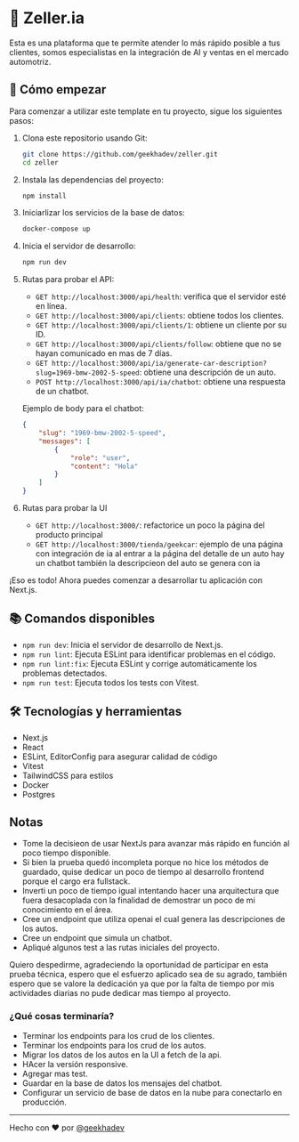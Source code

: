 # 🚀 Zeller.ia

Esta es una plataforma que te permite atender lo más rápido posible a tus clientes, somos especialistas en la integración de AI y ventas en el mercado automotriz.

## 🚀 Cómo empezar

Para comenzar a utilizar este template en tu proyecto, sigue los siguientes pasos:

1. Clona este repositorio usando Git:

    ```bash
    git clone https://github.com/geekhadev/zeller.git
    cd zeller
    ```

2. Instala las dependencias del proyecto:

    ```bash
    npm install
    ```

3. Iniciarlizar los servicios de la base de datos:

    ```bash
    docker-compose up
    ```

4. Inicia el servidor de desarrollo:

    ```bash
    npm run dev
    ```

5. Rutas para probar el API:

    - `GET http://localhost:3000/api/health`: verifica que el servidor esté en línea.
    - `GET http://localhost:3000/api/clients`: obtiene todos los clientes.
    - `GET http://localhost:3000/api/clients/1`: obtiene un cliente por su ID.
    - `GET http://localhost:3000/api/clients/follow`: obtiene que no se hayan comunicado en mas de 7 días.
    - `GET http://localhost:3000/api/ia/generate-car-description?slug=1969-bmw-2002-5-speed`: obtiene una descripción de un auto.
    - `POST http://localhost:3000/api/ia/chatbot`: obtiene una respuesta de un chatbot.

    Ejemplo de body para el chatbot:

    ```json
    {
        "slug": "1969-bmw-2002-5-speed",
        "messages": [
            {
                "role": "user",
                "content": "Hola"
            }
        ]
    }
    ```

6. Rutas para probar la UI

    - `GET http://localhost:3000/`: refactorice un poco la página del producto principal
    - `GET http://localhost:3000/tienda/geekcar`: ejemplo de una página con integración de ia al entrar a la página del detalle de un auto hay un chatbot también la descripcieon del auto se genera con ia

¡Eso es todo! Ahora puedes comenzar a desarrollar tu aplicación con Next.js.

## 📚 Comandos disponibles

- `npm run dev`: Inicia el servidor de desarrollo de Next.js.
- `npm run lint`: Ejecuta ESLint para identificar problemas en el código.
- `npm run lint:fix`: Ejecuta ESLint y corrige automáticamente los problemas detectados.
- `npm run test`: Ejecuta todos los tests con Vitest.

## 🛠️ Tecnologías y herramientas

- Next.js
- React
- ESLint, EditorConfig para asegurar calidad de código
- Vitest
- TailwindCSS para estilos
- Docker
- Postgres

## Notas

- Tome la decisieon de usar NextJs para avanzar más rápido en función al poco tiempo disponible.
- Si bien la prueba quedó incompleta porque no hice los métodos de guardado, quise dedicar un poco de tiempo al desarrollo frontend porque el cargo era fullstack.
- Inverti un poco de tiempo igual intentando hacer una arquitectura que fuera desacoplada con la finalidad de demostrar un poco de mi conocimiento en el área.
- Cree un endpoint que utiliza openai el cual genera las descripciones de los autos.
- Cree un endpoint que simula un chatbot.
- Apliqué algunos test a las rutas iniciales del proyecto.

Quiero despedirme, agradeciendo la oportunidad de participar en esta prueba técnica, espero que el esfuerzo aplicado sea de su agrado, también espero que se valore la dedicación ya que por la falta de tiempo por mis actividades diarias no pude dedicar mas tiempo al proyecto.

### ¿Qué cosas terminaría?

- Terminar los endpoints para los crud de los clientes.
- Terminar los endpoints para los crud de los autos.
- Migrar los datos de los autos en la UI a fetch de la api.
- HAcer la versión responsive.
- Agregar mas test.
- Guardar en la base de datos los mensajes del chatbot.
- Configurar un servicio de base de datos en la nube para conectarlo en producción.

---

Hecho con ❤️ por [@geekhadev](https://geekha.dev)
